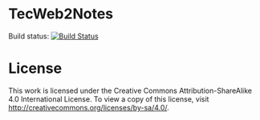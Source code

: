 # TecWeb2Notes

Build status: [![Build Status](https://travis-ci.org/Polpetta/TecWeb2Notes.svg?branch=master)](https://travis-ci.org/Polpetta/TecWeb2Notes)

License
=======

This work is licensed under the Creative Commons Attribution-ShareAlike 4.0 International License. To view a copy of this license, 
visit http://creativecommons.org/licenses/by-sa/4.0/.

